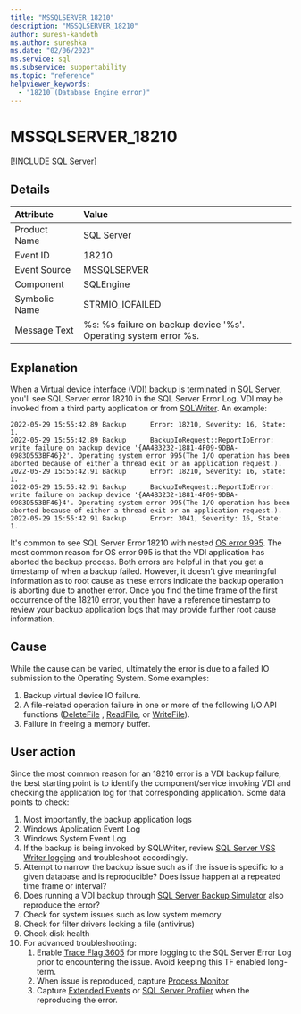 ```yaml
---
title: "MSSQLSERVER_18210"
description: "MSSQLSERVER_18210"
author: suresh-kandoth
ms.author: sureshka
ms.date: "02/06/2023"
ms.service: sql
ms.subservice: supportability
ms.topic: "reference"
helpviewer_keywords:
  - "18210 (Database Engine error)"
---
```

# MSSQLSERVER_18210
 [!INCLUDE [SQL Server](../../includes/applies-to-version/sqlserver.md)]
  
## Details  
  
| Attribute | Value |  
| :-------- | :---- |  
|Product Name|SQL Server|  
|Event ID|18210|  
|Event Source|MSSQLSERVER|  
|Component|SQLEngine|  
|Symbolic Name|STRMIO_IOFAILED|  
|Message Text|%s: %s failure on backup device '%s'. Operating system error %s.|  
  

## Explanation  

When a [Virtual device interface (VDI) backup](../backup-restore/vdi-reference/reference-virtual-device-interface.md) is terminated in SQL Server, you'll see SQL Server error 18210 in the SQL Server Error Log. VDI may be invoked from a third party application or from [SQLWriter](../../database-engine/configure-windows/sql-writer-service.md). An example:

 ```Output
 2022-05-29 15:55:42.89 Backup      Error: 18210, Severity: 16, State: 1.
 2022-05-29 15:55:42.89 Backup      BackupIoRequest::ReportIoError: write failure on backup device '{AA4B3232-1881-4F09-9DBA-0983D553BF46}2'. Operating system error 995(The I/O operation has been aborted because of either a thread exit or an application request.).
 2022-05-29 15:55:42.91 Backup      Error: 18210, Severity: 16, State: 1.
 2022-05-29 15:55:42.91 Backup      BackupIoRequest::ReportIoError: write failure on backup device '{AA4B3232-1881-4F09-9DBA-0983D553BF46}4'. Operating system error 995(The I/O operation has been aborted because of either a thread exit or an application request.).
 2022-05-29 15:55:42.91 Backup      Error: 3041, Severity: 16, State: 1.
 ```

It's common to see SQL Server Error 18210 with nested [OS error 995](/windows/win32/debug/system-error-codes--500-999-). The most common reason for OS error 995 is that the VDI application has aborted the backup process. Both errors are helpful in that you get a timestamp of when a backup failed. However, it doesn't give meaningful information as to root cause as these errors indicate the backup operation is aborting due to another error. Once you find the time frame of the first occurrence of the 18210 error, you then have a reference timestamp to review your backup application logs that may provide further root cause information.


## Cause

While the cause can be varied, ultimately the error is due to a failed IO submission to the Operating System. Some examples:

1. Backup virtual device IO failure.
1. A file-related operation failure in one or more of the following I/O API functions ([DeleteFile](/windows/win32/api/fileapi/nf-fileapi-deletefilea) , [ReadFile](/windows/win32/api/fileapi/nf-fileapi-readfile), or [WriteFile](/windows/win32/api/fileapi/nf-fileapi-writefile)).
1. Failure in freeing a memory buffer.


## User action  

Since the most common reason for an 18210 error is a VDI backup failure, the best starting point is to identify the component/service invoking VDI and checking the application log for that corresponding application. Some data points to check:

1. Most importantly, the backup application logs
1. Windows Application Event Log
1. Windows System Event Log
1. If the backup is being invoked by SQLWriter, review [SQL Server VSS Writer logging](../backup-restore/sql-server-vss-writer-logging.md) and troubleshoot accordingly.
1. Attempt to narrow the backup issue such as if the issue is specific to a given database and is reproducible? Does issue happen at a repeated time frame or interval?
1. Does running a VDI backup through [SQL Server Backup Simulator](https://github.com/microsoft/tigertoolbox/releases/tag/v2.0.0) also reproduce the error?
1. Check for system issues such as low system memory
1. Check for filter drivers locking a file (antivirus)
1. Check disk health
1. For advanced troubleshooting:
    1. Enable [Trace Flag 3605](../../t-sql/database-console-commands/dbcc-traceon-trace-flags-transact-sql.md) for more logging to the SQL Server Error Log prior to encountering the issue. Avoid keeping this TF enabled long-term.
    1. When issue is reproduced, capture [Process Monitor](/sysinternals/downloads/procmon)
    1. Capture [Extended Events](../extended-events/extended-events.md) or [SQL Server Profiler](../../tools/sql-server-profiler/sql-server-profiler.md) when the reproducing the error.
